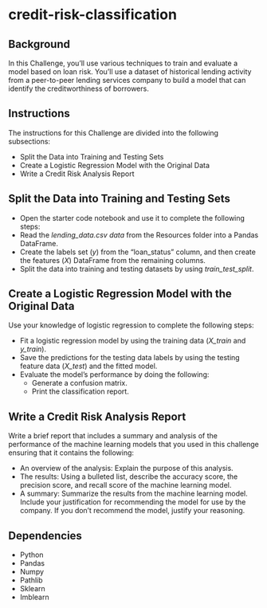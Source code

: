 # credit-risk-classification

## Background
In this Challenge, you’ll use various techniques to train and evaluate a model based on loan risk. You’ll use a dataset of historical lending activity from a peer-to-peer lending services company to build a model that can identify the creditworthiness of borrowers.

## Instructions
The instructions for this Challenge are divided into the following subsections:
* Split the Data into Training and Testing Sets
* Create a Logistic Regression Model with the Original Data
* Write a Credit Risk Analysis Report

## Split the Data into Training and Testing Sets

* Open the starter code notebook and use it to complete the following steps:
* Read the *lending_data.csv data* from the Resources folder into a Pandas DataFrame.
* Create the labels set (*y*) from the “loan_status” column, and then create the features (*X*) DataFrame from the remaining columns.
* Split the data into training and testing datasets by using *train_test_split*.

## Create a Logistic Regression Model with the Original Data
Use your knowledge of logistic regression to complete the following steps:
* Fit a logistic regression model by using the training data (*X_train* and *y_train*).
* Save the predictions for the testing data labels by using the testing feature data (*X_test*) and the fitted model.
* Evaluate the model’s performance by doing the following:
    * Generate a confusion matrix.
    * Print the classification report.

## Write a Credit Risk Analysis Report
Write a brief report that includes a summary and analysis of the performance of the machine learning models that you used in this challenge ensuring that it contains the following:
* An overview of the analysis: Explain the purpose of this analysis.
* The results: Using a bulleted list, describe the accuracy score, the precision score, and recall score of the machine learning model.
* A summary: Summarize the results from the machine learning model. Include your justification for recommending the model for use by the company. If you don’t recommend the model, justify your reasoning.

## Dependencies
* Python
* Pandas
* Numpy
* Pathlib
* Sklearn
* Imblearn